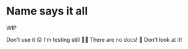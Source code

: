# Name says it all


WIP

Don't use it 😡 I'm testing still ✋🏼 There are no docs! 🛑 Don't look at it!
